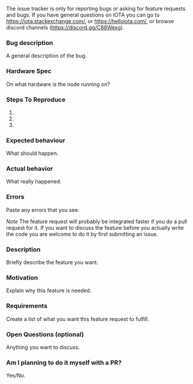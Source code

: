 <!--- Remove text and sections that do not apply -->

The issue tracker is only for reporting bugs or asking for feature requests and bugs.
If you have general questions on IOTA you can go to https://iota.stackexchange.com/, or https://helloiota.com/, or browse discord channels (https://discord.gg/C88Wexg).


<!----Format For Reporting Bugs------->
### Bug description
A general description of the bug.

### Hardware Spec
On what hardware is the node running on?

### Steps To Reproduce
1. 
2. 
3. 

### Expected behaviour
What should happen.

### Actual behavior
What really happened.

### Errors
Paste any errors that you see.



<!----Format For Feature Requests------->
*Note*
The feature request will probably be integrated faster if you do a pull request for it.
If you want to discuss the feature before you actually write the code you are welcome to do it by first submitting an issue.

### Description
Briefly describe the feature you want.

### Motivation
Explain why this feature is needed.

### Requirements
Create a list of what you want this feature request to fulfill.

### Open Questions (optional)
Anything you want to discuss.

### Am I planning to do it myself with a PR?
Yes/No.

